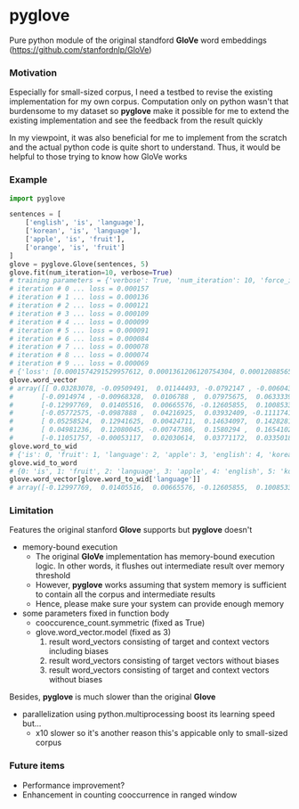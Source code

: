 # pyglove

Pure python module of the original standford **GloVe** word embeddings (https://github.com/stanfordnlp/GloVe)

### Motivation

Especially for small-sized corpus, I need a testbed to revise the existing implementation for my own corpus. Computation only on python wasn't that burdensome to my dataset so **pyglove** make it possible for me to extend the existing implementation and see the feedback from the result quickly

In my viewpoint, it was also beneficial for me to implement from the scratch and the actual python code is quite short to understand. Thus, it would be helpful to those trying to know how GloVe works

### Example

```python
import pyglove

sentences = [
    ['english', 'is', 'language'],
    ['korean', 'is', 'language'],
    ['apple', 'is', 'fruit'],
    ['orange', 'is', 'fruit']
]
glove = pyglove.Glove(sentences, 5)
glove.fit(num_iteration=10, verbose=True)
# training parameters = {'verbose': True, 'num_iteration': 10, 'force_initialize': False, 'x_max': 100, 'self': <pyglove.Glove object at 0x0000018D7634E8D0>, 'num_procs': 8, 'learning_rate': 0.05, 'alpha': 0.75}
# iteration # 0 ... loss = 0.000157
# iteration # 1 ... loss = 0.000136
# iteration # 2 ... loss = 0.000121
# iteration # 3 ... loss = 0.000109
# iteration # 4 ... loss = 0.000099
# iteration # 5 ... loss = 0.000091
# iteration # 6 ... loss = 0.000084
# iteration # 7 ... loss = 0.000078
# iteration # 8 ... loss = 0.000074
# iteration # 9 ... loss = 0.000069
# {'loss': [0.0001574291529957612, 0.0001361206120754304, 0.00012088565389266719, 0.0001085654500573538, 9.887222186502342e-05, 9.134157011817536e-05, 8.411223090092884e-05, 7.821567358495936e-05, 7.397871627005785e-05, 6.903190417689806e-05]}
glove.word_vector
# array([[ 0.03283078, -0.09509491,  0.01144493, -0.0792147 , -0.00604362],
#       [-0.0914974 , -0.00968328,  0.0106788 ,  0.07975675,  0.06333399],
#       [-0.12997769,  0.01405516,  0.00665576, -0.12605855,  0.10085336],
#       [-0.05772575, -0.0987888 ,  0.04216925,  0.03932409, -0.11117414],
#       [ 0.05258524,  0.12941625,  0.00424711,  0.14634097,  0.1428281 ],
#       [ 0.04981236,  0.12080045, -0.00747386,  0.1580294 ,  0.16541023],
#       [-0.11051757, -0.00053117,  0.02030614,  0.03771172,  0.03350186]]#)
glove.word_to_wid
# {'is': 0, 'fruit': 1, 'language': 2, 'apple': 3, 'english': 4, 'korean': 5, 'orange': 6}
glove.wid_to_word
# {0: 'is', 1: 'fruit', 2: 'language', 3: 'apple', 4: 'english', 5: 'korean', 6: 'orange'}
glove.word_vector[glove.word_to_wid['language']]
# array([-0.12997769,  0.01405516,  0.00665576, -0.12605855,  0.10085336])
```

### Limitation

Features the original stanford **Glove** supports but **pyglove** doesn't
* memory-bound execution
  * The original **GloVe** implementation has memory-bound execution logic. In other words, it flushes out intermediate result over memory threshold
  * However, **pyglove** works assuming that system memory is sufficient to contain all the corpus and intermediate results
  * Hence, please make sure your system can provide enough memory
* some parameters fixed in function body
  * cooccurence_count.symmetric (fixed as True)
  * glove.word_vector.model (fixed as 3)
    1. result word_vectors consisting of target and context vectors including biases
    1. result word_vectors consisting of target vectors without biases
    1. result word_vectors consisting of target and context vectors without biases

Besides, **pyglove** is much slower than the original **Glove**
* parallelization using python.multiprocessing boost its learning speed but...
  * x10 slower so it's another reason this's appicable only to small-sized corpus

### Future items

* Performance improvement?
* Enhancement in counting cooccurrence in ranged window